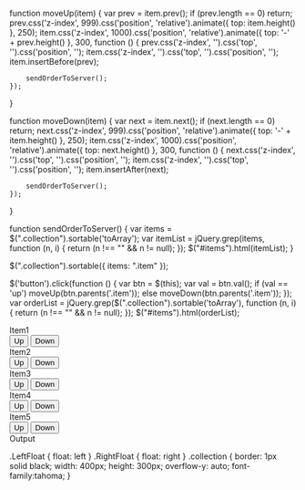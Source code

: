 function moveUp(item) {
    var prev = item.prev();
    if (prev.length == 0) return;
    prev.css('z-index', 999).css('position', 'relative').animate({
        top: item.height()
    }, 250);
    item.css('z-index', 1000).css('position', 'relative').animate({
        top: '-' + prev.height()
    }, 300, function () {
        prev.css('z-index', '').css('top', '').css('position', '');
        item.css('z-index', '').css('top', '').css('position', '');
        item.insertBefore(prev);

        sendOrderToServer();
    });
}

function moveDown(item) {
    var next = item.next();
    if (next.length == 0) return;
    next.css('z-index', 999).css('position', 'relative').animate({
        top: '-' + item.height()
    }, 250);
    item.css('z-index', 1000).css('position', 'relative').animate({
        top: next.height()
    }, 300, function () {
        next.css('z-index', '').css('top', '').css('position', '');
        item.css('z-index', '').css('top', '').css('position', '');
        item.insertAfter(next);

        sendOrderToServer();
    });
}

function sendOrderToServer() {
    var items = $(".collection").sortable('toArray');
    var itemList = jQuery.grep(items, function (n, i) {
        return (n !== "" && n != null);
    });
    $("#items").html(itemList);
}


$(".collection").sortable({
    items: ".item"
});

$('button').click(function () {
    var btn = $(this);
    var val = btn.val();
    if (val == 'up') moveUp(btn.parents('.item'));
    else moveDown(btn.parents('.item'));
});
var orderList = jQuery.grep($(".collection").sortable('toArray'), function (n, i) {
    return (n !== "" && n != null);
});
$("#items").html(orderList);

<div class="collection">
    <div class="item" id="1">
        <div class="LeftFloat">Item1</div>
        <div class="RightFloat Commands">
            <button value='up'>Up</button>
            <button value='down'>Down</button>
        </div>
    </div>
    <div class="item" id="2">
        <div class="LeftFloat">Item2</div>
        <div class="RightFloat Commands">
            <button value='up'>Up</button>
            <button value='down'>Down</button>
        </div>
    </div>
    <div class="item" id="3">
        <div class="LeftFloat">Item3</div>
        <div class="RightFloat Commands">
            <button value='up'>Up</button>
            <button value='down'>Down</button>
        </div>
    </div>
    <div class="item" id="4">
        <div class="LeftFloat">Item4</div>
        <div class="RightFloat Commands">
            <button value='up'>Up</button>
            <button value='down'>Down</button>
        </div>
    </div>
    <div class="item" id="5">
        <div class="LeftFloat">Item5</div>
        <div class="RightFloat Commands">
            <button value='up'>Up</button>
            <button value='down'>Down</button>
        </div>
    </div>
</div>Output
<br/>
<div id="items"></div>

.LeftFloat {
    float: left
}
.RightFloat {
    float: right
}
.collection {
    border: 1px solid black;
    width: 400px;
    height: 300px;
    overflow-y: auto;
    font-family:tahoma;
}
